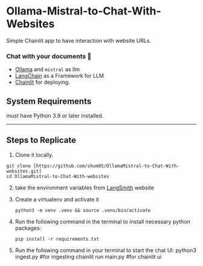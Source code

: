 # Ollama-Mistral-to-Chat-With-Websites
Simple Chainlit app to have interaction with website URLs.

### Chat with your documents 🚀
- [Ollama](https://ollama.ai/) and `mistral` as llm
- [LangChain](https://python.langchain.com/en/latest/modules/models/llms/integrations/huggingface_hub.html) as a Framework for LLM
- [Chainlit](https://docs.chainlit.io/) for deploying.

## System Requirements

must have Python 3.9 or later installed. 

---

## Steps to Replicate 

1. Clone it locally.
```
git clone [https://github.com/shum05/OllamaMistral-to-Chat-With-websites.git]
cd OllamaMistral-to-Chat-With-websites
```

2. take the environment variables from [LangSmith](https://smith.langchain.com/) website
   
3. Create a virtualenv and activate it
   ```
   python3 -m venv .venv && source .venv/bin/activate
   ```

4. Run the following command in the terminal to install necessary python packages:
   ```
   pip install -r requirements.txt
   ```

5. Run the following command in your terminal to start the chat UI:
   python3 ingest.py #for ingesting
   chainlit run main.py #for chainlit ui
```

